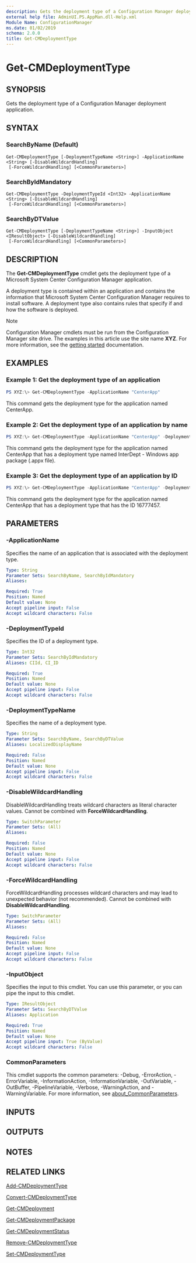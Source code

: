 ```yaml
---
description: Gets the deployment type of a Configuration Manager deployment application.
external help file: AdminUI.PS.AppMan.dll-Help.xml
Module Name: ConfigurationManager
ms.date: 01/02/2019
schema: 2.0.0
title: Get-CMDeploymentType
---
```


# Get-CMDeploymentType

## SYNOPSIS

Gets the deployment type of a Configuration Manager deployment application.

## SYNTAX

### SearchByName (Default)
```
Get-CMDeploymentType [-DeploymentTypeName <String>] -ApplicationName <String> [-DisableWildcardHandling]
 [-ForceWildcardHandling] [<CommonParameters>]
```

### SearchByIdMandatory
```
Get-CMDeploymentType -DeploymentTypeId <Int32> -ApplicationName <String> [-DisableWildcardHandling]
 [-ForceWildcardHandling] [<CommonParameters>]
```

### SearchByDTValue
```
Get-CMDeploymentType [-DeploymentTypeName <String>] -InputObject <IResultObject> [-DisableWildcardHandling]
 [-ForceWildcardHandling] [<CommonParameters>]
```

## DESCRIPTION

The **Get-CMDeploymentType** cmdlet gets the deployment type of a Microsoft System Center Configuration Manager application.

A deployment type is contained within an application and contains the information that Microsoft System Center Configuration Manager requires to install software.
A deployment type also contains rules that specify if and how the software is deployed.

> [!NOTE]
> Configuration Manager cmdlets must be run from the Configuration Manager site drive.
> The examples in this article use the site name **XYZ**. For more information, see the
> [getting started](/powershell/sccm/overview) documentation.

## EXAMPLES

### Example 1: Get the deployment type of an application

```powershell
PS XYZ:\> Get-CMDeploymentType -ApplicationName "CenterApp"
```

This command gets the deployment type for the application named CenterApp.

### Example 2: Get the deployment type of an application by name

```powershell
PS XYZ:\> Get-CMDeploymentType -ApplicationName "CenterApp" -DeploymentTypeName "InterDept - Windows app package (.appx file)"
```

This command gets the deployment type for the application named CenterApp that has a deployment type named InterDept - Windows app package (.appx file).

### Example 3: Get the deployment type of an application by ID

```powershell
PS XYZ:\> Get-CMDeploymentType -ApplicationName "CenterApp" -DeploymentTypeID "16777457"
```

This command gets the deployment type for the application named CenterApp that has a deployment type that has the ID 16777457.

## PARAMETERS

### -ApplicationName

Specifies the name of an application that is associated with the deployment type.

```yaml
Type: String
Parameter Sets: SearchByName, SearchByIdMandatory
Aliases:

Required: True
Position: Named
Default value: None
Accept pipeline input: False
Accept wildcard characters: False
```

### -DeploymentTypeId

Specifies the ID of a deployment type.

```yaml
Type: Int32
Parameter Sets: SearchByIdMandatory
Aliases: CIId, CI_ID

Required: True
Position: Named
Default value: None
Accept pipeline input: False
Accept wildcard characters: False
```

### -DeploymentTypeName

Specifies the name of a deployment type.

```yaml
Type: String
Parameter Sets: SearchByName, SearchByDTValue
Aliases: LocalizedDisplayName

Required: False
Position: Named
Default value: None
Accept pipeline input: False
Accept wildcard characters: False
```

### -DisableWildcardHandling

DisableWildcardHandling treats wildcard characters as literal character values. Cannot be combined with **ForceWildcardHandling**.

```yaml
Type: SwitchParameter
Parameter Sets: (All)
Aliases:

Required: False
Position: Named
Default value: None
Accept pipeline input: False
Accept wildcard characters: False
```

### -ForceWildcardHandling

ForceWildcardHandling processes wildcard characters and may lead to unexpected behavior (not recommended). Cannot be combined with **DisableWildcardHandling**.

```yaml
Type: SwitchParameter
Parameter Sets: (All)
Aliases:

Required: False
Position: Named
Default value: None
Accept pipeline input: False
Accept wildcard characters: False
```

### -InputObject

Specifies the input to this cmdlet.
You can use this parameter, or you can pipe the input to this cmdlet.

```yaml
Type: IResultObject
Parameter Sets: SearchByDTValue
Aliases: Application

Required: True
Position: Named
Default value: None
Accept pipeline input: True (ByValue)
Accept wildcard characters: False
```

### CommonParameters
This cmdlet supports the common parameters: -Debug, -ErrorAction, -ErrorVariable, -InformationAction, -InformationVariable, -OutVariable, -OutBuffer, -PipelineVariable, -Verbose, -WarningAction, and -WarningVariable. For more information, see [about_CommonParameters](https://go.microsoft.com/fwlink/?LinkID=113216).

## INPUTS

## OUTPUTS

## NOTES

## RELATED LINKS

[Add-CMDeploymentType](Add-CMDeploymentType.md)

[Convert-CMDeploymentType](Convert-CMDeploymentType.md)

[Get-CMDeployment](Get-CMDeployment.md)

[Get-CMDeploymentPackage](Get-CMDeploymentPackage.md)

[Get-CMDeploymentStatus](Get-CMDeploymentStatus.md)

[Remove-CMDeploymentType](Remove-CMDeploymentType.md)

[Set-CMDeploymentType](Set-CMDeploymentType.md)
